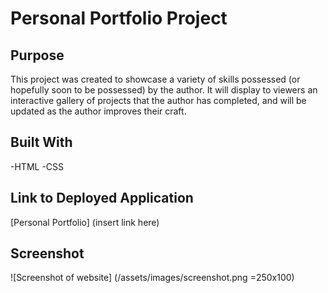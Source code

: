 # Personal Portfolio Project

## Purpose
This project was created to showcase a variety of skills possessed (or hopefully soon to be possessed) by the author. It will display to viewers an interactive gallery of projects that the author has completed, and will be updated as the author improves their craft.

## Built With
-HTML
-CSS

## Link to Deployed Application
[Personal Portfolio] (insert link here)

## Screenshot
![Screenshot of website]
(/assets/images/screenshot.png
=250x100)